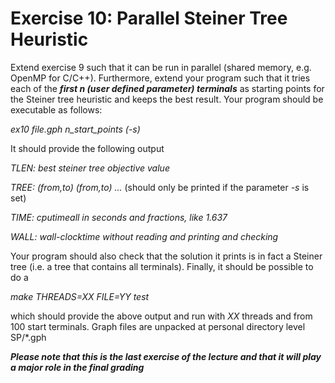 
# Exercise 10: Parallel Steiner Tree Heuristic

Extend exercise 9 such that it can be run in parallel (shared memory, e.g. OpenMP for C/C++).
Furthermore, extend your program such that it tries each of the ***first n (user defined parameter) terminals*** as starting points for the Steiner tree heuristic and keeps the best result.
Your program should be executable as follows:

*ex10 file.gph n_start_points (-s)*

It should provide the following output

*TLEN:	best steiner tree objective value*

*TREE:	(from,to)	(from,to)	...* (should only be printed if the parameter *-s* is set)

*TIME:	cputimeall	in	seconds	and	fractions,	like	1.637*

*WALL:	wall-clocktime without	reading	and	printing	and	checking*

Your program should also check that the solution it prints is in fact a Steiner tree (i.e. a tree that contains all terminals). Finally, it should be possible to do a

*make THREADS=XX FILE=YY test*		

which should provide the above output and run with *XX* threads and from 100 start terminals. Graph	files	are	unpacked	at	personal	directory	level			SP/*.gph

***Please note that this is the last exercise of the lecture and that it will play a major role in the final grading***
